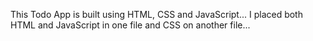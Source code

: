 This Todo App is built using HTML, CSS and JavaScript...
I placed both HTML and JavaScript in one file and CSS on another file...
